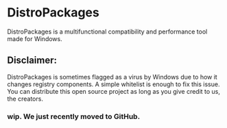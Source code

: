 # DistroPackages
DistroPackages is a multifunctional compatibility and performance tool made for Windows.

## Disclaimer:
DistroPackages is sometimes flagged as a virus by Windows due to how it changes registry components.
A simple whitelist is enough to fix this issue.
You can distribute this open source project as long as you give credit to us, the creators.
### wip. We just recently moved to GitHub.
